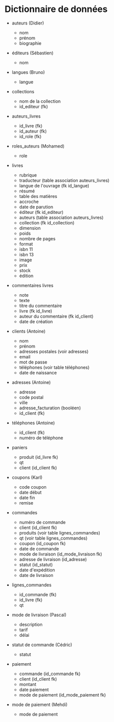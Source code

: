# Dictionnaire de données


- auteurs (Didier)
    - nom
    - prénom
    - biographie
    
- éditeurs (Sébastien)
    - nom
    
- langues (Bruno)
    - langue
    
- collections
    - nom de la collection
    - id_editeur (fk)
   
- auteurs_livres
    - id_livre (fk)
    - id_auteur (fk)
    - id_role (fk)

- roles_auteurs (Mohamed)
    - role

- livres
    - rubrique 
    - traducteur (table association auteurs_livres)
    - langue de l'ouvrage (fk id_langue)
    - résumé
    - table des matières
    - accroche
    - date de parution
    - éditeur (fk id_editeur)
    - auteurs (table association auteurs_livres)
    - collection (fk id_collection)
    - dimension
    - poids
    - nombre de pages
    - format 
    - isbn 11
    - isbn 13
    - image
    - prix
    - stock
    - édition
    
- commentaires livres
    - note
    - texte
    - titre du commentaire
    - livre (fk id_livre)
    - auteur du commentaire (fk id_client)
    - date de création
    
- clients (Antoine)
    - nom
    - prénom
    - adresses postales (voir adresses)
    - email
    - mot de passe
    - téléphones (voir table téléphones)
    - date de naissance
 
- adresses (Antoine)
    - adresse
    - code postal
    - ville
    - adresse_facturation (booléen)
    - id_client (fk)
    
- téléphones (Antoine)
    - id_client (fk)
    - numéro de téléphone
    
- paniers
    - produit (id_livre fk)
    - qt
    - client (id_client fk)
    
- coupons (Karl)
    - code coupon
    - date début
    - date fin
    - remise
    
- commandes
    - numéro de commande
    - client (id_client fk)
    - produits (voir table lignes_commandes)
    - qt (voir table lignes_commandes)
    - coupon (id_coupon fk)
    - date de commande
    - mode de livraison (id_mode_livraison fk)
    - adresse de livraison (id_adresse)
    - statut (id_statut)
    - date d'expédition
    - date de livraison
    
- lignes_commandes
    - id_commande (fk)
    - id_livre (fk)
    - qt
   
- mode de livraison (Pascal)
    - description
    - tarif
    - délai
    
- statut de commande (Cédric)
    - statut
   
- paiement
    - commande (id_commande fk)
    - client (id_client fk)
    - montant
    - date paiement
    - mode de paiement (id_mode_paiement fk)
    
- mode de paiement (Mehdi)
    - mode de paiement
    
    
    
